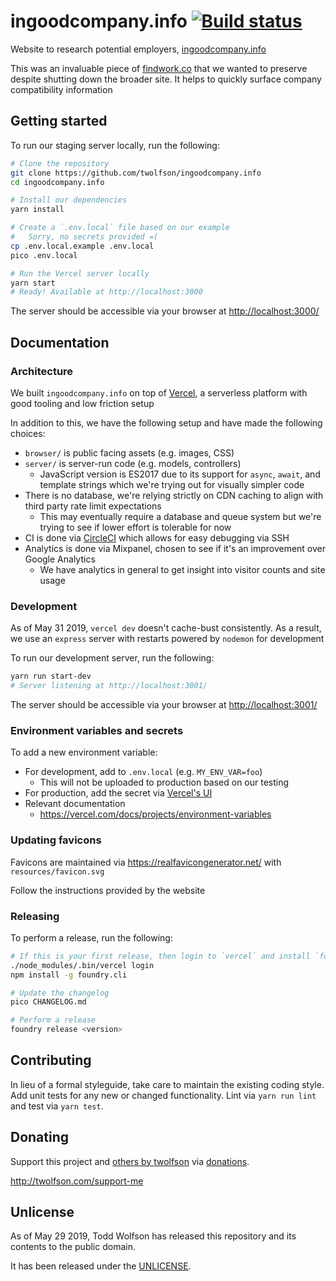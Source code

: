 # ingoodcompany.info [![Build status](https://circleci.com/gh/twolfson/ingoodcompany.info/tree/master.svg?style=svg)](https://circleci.com/gh/twolfson/ingoodcompany.info/tree/master)

Website to research potential employers, [ingoodcompany.info][]

This was an invaluable piece of [findwork.co][] that we wanted to preserve despite shutting down the broader site. It helps to quickly surface company compatibility information

[ingoodcompany.info]: https://ingoodcompany.info/
[findwork.co]: https://web.archive.org/web/20180829191029/https://findwork.co/

## Getting started
To run our staging server locally, run the following:

```bash
# Clone the repository
git clone https://github.com/twolfson/ingoodcompany.info
cd ingoodcompany.info

# Install our dependencies
yarn install

# Create a `.env.local` file based on our example
#   Sorry, no secrets provided =(
cp .env.local.example .env.local
pico .env.local

# Run the Vercel server locally
yarn start
# Ready! Available at http://localhost:3000
```

The server should be accessible via your browser at <http://localhost:3000/>

## Documentation
### Architecture
We built `ingoodcompany.info` on top of [Vercel][], a serverless platform with good tooling and low friction setup

In addition to this, we have the following setup and have made the following choices:

- `browser/` is public facing assets (e.g. images, CSS)
- `server/` is server-run code (e.g. models, controllers)
  - JavaScript version is ES2017 due to its support for `async`, `await`, and template strings which we're trying out for visually simpler code
- There is no database, we're relying strictly on CDN caching to align with third party rate limit expectations
  - This may eventually require a database and queue system but we're trying to see if lower effort is tolerable for now
- CI is done via [CircleCI][] which allows for easy debugging via SSH
- Analytics is done via Mixpanel, chosen to see if it's an improvement over Google Analytics
  - We have analytics in general to get insight into visitor counts and site usage

[Vercel]: https://vercel.com/
[CircleCI]: http://circleci.com/

### Development
As of May 31 2019, `vercel dev` doesn't cache-bust consistently. As a result, we use an `express` server with restarts powered by `nodemon` for development

To run our development server, run the following:

```bash
yarn run start-dev
# Server listening at http://localhost:3001/
```

The server should be accessible via your browser at <http://localhost:3001/>

### Environment variables and secrets
To add a new environment variable:

- For development, add to `.env.local` (e.g. `MY_ENV_VAR=foo`)
  - This will not be uploaded to production based on our testing
- For production, add the secret via [Vercel's UI](https://vercel.com/docs/projects/environment-variables/managing-environment-variables#declare-an-environment-variable)
- Relevant documentation
  - https://vercel.com/docs/projects/environment-variables

### Updating favicons
Favicons are maintained via <https://realfavicongenerator.net/> with `resources/favicon.svg`

Follow the instructions provided by the website

### Releasing
To perform a release, run the following:

```bash
# If this is your first release, then login to `vercel` and install `foundry.cli`
./node_modules/.bin/vercel login
npm install -g foundry.cli

# Update the changelog
pico CHANGELOG.md

# Perform a release
foundry release <version>
```

## Contributing
In lieu of a formal styleguide, take care to maintain the existing coding style. Add unit tests for any new or changed functionality. Lint via `yarn run lint` and test via `yarn test`.

## Donating
Support this project and [others by twolfson][twolfson-projects] via [donations][twolfson-support-me].

<http://twolfson.com/support-me>

[twolfson-projects]: http://twolfson.com/projects
[twolfson-support-me]: http://twolfson.com/support-me

## Unlicense
As of May 29 2019, Todd Wolfson has released this repository and its contents to the public domain.

It has been released under the [UNLICENSE][].

[UNLICENSE]: UNLICENSE
